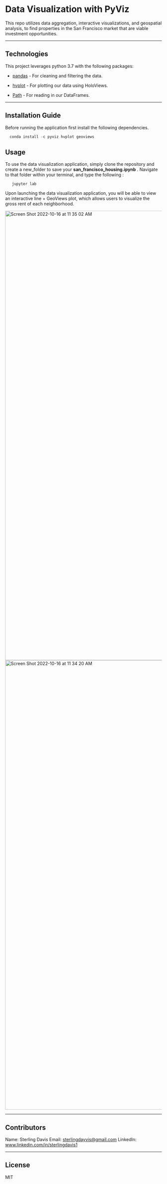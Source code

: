# Data Visualization with PyViz

This repo utilizes data aggregation, interactive visualizations, and geospatial analysis, to find properties in the San Francisco market that are viable investment opportunities.

---

## Technologies

This project leverages python 3.7 with the following packages:

* [pandas](https://github.com/pandas-dev/pandas) - For cleaning and filtering the data.

* [hvplot](https://github.com/holoviz/hvplot) - For plotting our data using HoloViews. 

* [Path](https://github.com/jaraco/path) - For reading in our DataFrames. 

---

## Installation Guide

Before running the application first install the following dependencies.

```python
  conda install -c pyviz hvplot geoviews
```

## Usage

To use the data visualization application, simply clone the repository and create a new_folder to save your **san_francisco_housing.ipynb** . Navigate to that folder within your terminal, and type the following :

```new_folder
   jupyter lab 
```

Upon launching the data visualization application, you will be able to view an interactive line + GeoViews plot, which allows users to visualize the gross rent of each neighborhood. 

<img width="1440" alt="Screen Shot 2022-10-16 at 11 35 02 AM" src="https://user-images.githubusercontent.com/105071493/196052129-0deeb2b3-eafe-4d5e-82fd-7ad1eeee16ad.png">

<img width="1440" alt="Screen Shot 2022-10-16 at 11 34 20 AM" src="https://user-images.githubusercontent.com/105071493/196052132-38d2001b-74b6-4599-ad67-4c2d3dda6f30.png">

---

## Contributors

Name: Sterling Davis 
Email: sterlingdayvis@gmail.com
LinkedIn: www.linkedin.com/in/sterlingdavis1

---

## License

MIT

